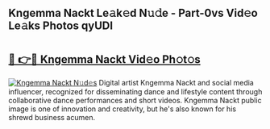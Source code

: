 ## Kngemma Nackt Le𝚊k𝚎d N𝚞𝚍e - Part-0vs Vid𝚎o Le𝚊ks Photos qyUDI

# <h2><a href="http://fb7lh0.evod.top/?m=Kngemma+Nackt">🔗 👉🔴 Kngemma Nackt Vid𝚎o Ph𝚘t𝚘s</a></h2>

[![Kngemma Nackt N𝚞d𝚎s](https://i.imgur.com/8V9OHl7.gif)](http://fb7lh0.evod.top/?m=Kngemma+Nackt)
Digital artist Kngemma Nackt and social media influencer, recognized for disseminating dance and lifestyle content through collaborative dance performances and short videos. Kngemma Nackt public image is one of innovation and creativity, but he's also known for his shrewd business acumen. 

